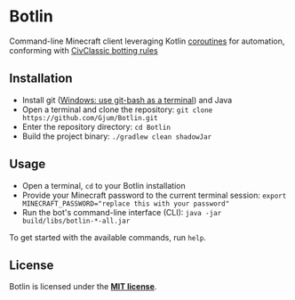 # Botlin

Command-line Minecraft client leveraging Kotlin [coroutines](https://kotlinlang.org/docs/reference/coroutines-overview.html) for automation, conforming with [CivClassic botting rules](https://www.reddit.com/r/civclassics/wiki/rules#wiki_botting)

## Installation

- Install git ([Windows: use git-bash as a terminal](https://gitforwindows.org/)) and Java
- Open a terminal and clone the repository: `git clone https://github.com/Gjum/Botlin.git`
- Enter the repository directory: `cd Botlin`
- Build the project binary: `./gradlew clean shadowJar`

## Usage

- Open a terminal, `cd` to your Botlin installation
- Provide your Minecraft password to the current terminal session: `export MINECRAFT_PASSWORD="replace this with your password"`
- Run the bot's command-line interface (CLI): `java -jar build/libs/botlin-*-all.jar`

To get started with the available commands, run `help`.

## License

Botlin is licensed under the **[MIT license](http://www.opensource.org/licenses/mit-license.html)**.
